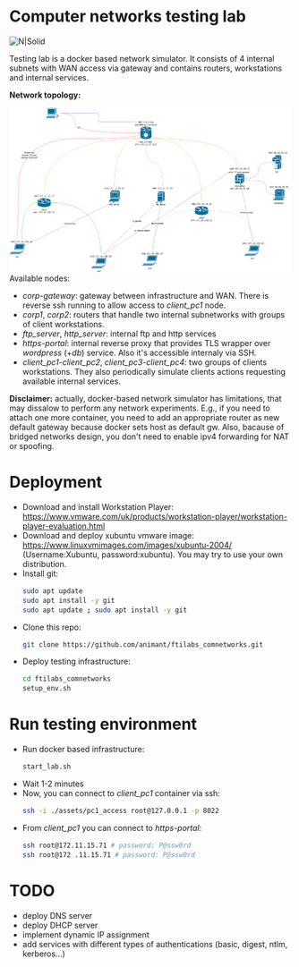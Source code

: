 # Computer networks testing lab

![N|Solid](sast-tools/cve_scanner/pictures/scanner.gif)

Testing lab is a docker based network simulator. It consists of 4 internal subnets with WAN access via gateway and contains routers, workstations and internal services.

**Network topology:**

![N|Solid](netscheme.png)
Available nodes:
- *corp-gateway*: gateway between infrastructure and WAN. There is reverse ssh running to allow access to *client_pc1* node.
- *corp1*, *corp2*: routers that handle two internal subnetworks with groups of client workstations.
- *ftp_server*, *http_server*: internal ftp and http services
- *https-portal*: internal reverse proxy that provides TLS wrapper over *wordpress* (+*db*) service. Also it's accessible internaly via SSH.
- *client_pc1*-*client_pc2*, *client_pc3*-*client_pc4*: two groups of clients workstations. They also periodically simulate clients actions requesting available internal services.

**Disclaimer:** actually, docker-based network simulator has limitations, that may dissalow to perform any network experiments. E.g., if you need to attach one more container, you need to add an appropriate router as new default gateway because docker sets host as default gw. Also, bacause of bridged networks design, you don't need to enable ipv4 forwarding for NAT or spoofing.



# Deployment
- Download and install Workstation Player: https://www.vmware.com/uk/products/workstation-player/workstation-player-evaluation.html
- Download and deploy xubuntu vmware image: https://www.linuxvmimages.com/images/xubuntu-2004/ (Username:Xubuntu, password:xubuntu). You may try to use your own distribution.
- Install git:
    ```sh
    sudo apt update
    sudo apt install -y git
    sudo apt update ; sudo apt install -y git
    ```
- Clone this repo:
    ```sh
    git clone https://github.com/animant/ftilabs_comnetworks.git
    ```
- Deploy testing infrastructure:
    ```sh
    cd ftilabs_comnetworks
    setup_env.sh
    ```

# Run testing environment

- Run docker based infrastructure:
    ```sh
    start_lab.sh
    ```
- Wait 1-2 minutes
- Now, you can connect to *client_pc1* container via ssh:
    ```sh
    ssh -i ./assets/pc1_access root@127.0.0.1 -p 8022
    ```
- From *client_pc1* you can connect to *https-portal*:
    ```sh
    ssh root@172.11.15.71 # password: P@ssw0rd
    ssh root@172 .11.15.71 # password: P@ssw0rd
    ```

# TODO
- deploy DNS server
- deploy DHCP server
- implement dynamic IP assignment
- add services with different types of authentications (basic, digest, ntlm, kerberos...)
